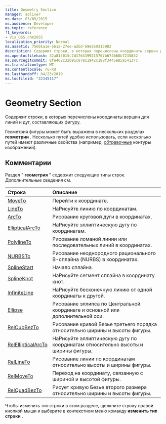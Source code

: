 ```yaml
---
title: Geometry Section
manager: soliver
ms.date: 03/09/2015
ms.audience: Developer
ms.topic: reference
f1_keywords:
- Vis_DSS.chm2055
localization_priority: Normal
ms.assetid: 75601a1e-6b1a-27ee-a2bd-69e569315982
description: Содержит строки, в которых перечислены координаты вершин для линий и дуг, составляющих фигуру.
ms.openlocfilehash: 32a815015c7d1764399215767b674668b7235832
ms.sourcegitcommit: 8fe462c32b91c87911942c188f3445e85a54137c
ms.translationtype: MT
ms.contentlocale: ru-RU
ms.lasthandoff: 04/23/2019
ms.locfileid: "32345117"
---
```

# <a name="geometry-section"></a>Geometry Section

Содержит строки, в которых перечислены координаты вершин для линий и дуг, составляющих фигуру. 
  
Геометрия фигуры может быть выражена в нескольких разделах **геометрии** . Несколько путей удобно использовать, если несколько путей имеют различные свойства (например, [обтравочные](clippingpath-cell-foreign-image-info-section.md) контуры изображений). 
  
## <a name="remarks"></a>Комментарии

Раздел " **геометрия** " содержит следующие типы строк. Дополнительные сведения см. 
  
|**Строка**|**Описание**|
|:-----|:-----|
|[MoveTo](moveto-row-geometry-section.md) <br/> |Перейти к координате.  <br/> |
|[LineTo](lineto-row-geometry-section.md) <br/> |НаРисуйте линию по координатам.  <br/> |
|[ArcTo](arcto-row-geometry-section.md) <br/> |Рисование круговой дуги в координатах.  <br/> |
|[EllipticalArcTo](ellipticalarcto-row-geometry-section.md) <br/> |НаРисуйте эллиптическую дугу по координатам.  <br/> |
|[PolylineTo](polylineto-row-geometry-section.md) <br/> |Рисование ломаной линии или последовательных линий в координатах.  <br/> |
|[NURBSTo](nurbsto-row-geometry-section.md) <br/> |Рисование неоднородного рационального B-сплайна (NURBS) в координатах.  <br/> |
|[SplineStart](splinestart-row-geometry-section.md) <br/> |Начало сплайна.  <br/> |
|[SplineKnot](splineknot-row-geometry-section.md) <br/> |НаРисуйте сегмент сплайна в координату кнот.  <br/> |
|[InfiniteLine](infiniteline-row-geometry-section.md) <br/> |НаРисуйте бесконечную линию от одной координаты к другой.  <br/> |
|[Ellipse](ellipse-row-geometry-section.md) <br/> |Рисование эллипса по Центральной координате и основной или дополнительной оси.  <br/> |
|[RelCubBezTo](relcubbezto-row-geometry-section.md) <br/> |Рисование кривой Безье третьего порядка относительно ширины и высоты фигуры.  <br/> |
|[RelEllipticalArcTo](relellipticalarcto-row-geometry-section.md) <br/> |НаРисуйте эллиптическую дугу по координатам относительно высоты и ширины фигуры.  <br/> |
|[RelLineTo](rellineto-row-geometry-section.md) <br/> |Рисование линии по координатам относительно высоты и ширины фигуры.  <br/> |
|[RelMoveTo](relmoveto-row-geometry-section.md) <br/> |Переход на координату, связанную с шириной и высотой фигуры.  <br/> |
|[RelQuadBezTo](relquadbezto-row-geometry-section.md) <br/> |Рисует кривую Безье второго размера относительно ширины и высоты фигуры.  <br/> |
   
Чтобы изменить тип строки в этом разделе, щелкните строку правой кнопкой мыши и выберите в контекстном меню команду **изменить тип строки** . 
  


